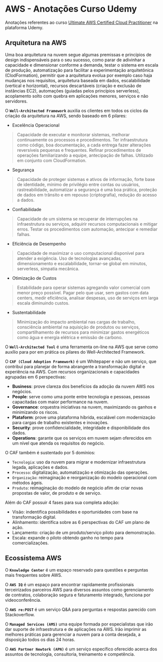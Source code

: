 # AWS - Anotações Curso Udemy

Anotações referentes ao curso [Ultimate AWS Certified Cloud Practitioner](https://www.udemy.com/share/103a093@qP42hME1G1UUc8yWpjZ5Y-ClltzgbSLLCtxkCYFIguDx8A6K8ydl8WaA_ZRyD7B2/) na plataforma Udemy.

## Arquitetura na AWS

Uma boa arquitetura na nuvem segue algumas premissas e princípios de design indispensáveis para o seu sucesso, como parar de adivinhar a capacidade e dimensionar conforme a demanda, testar o sistema em escala de produção, automatização para facilitar a experimentação arquitetônica (ClodFormation), permitir que a arquitetura evolua por exemplo caso haja mudanças nos requisitos, arquitetura baseada em dados, escalabilidade (vertical e horizontal), recursos descartáveis (criação e exclusão de instâncias EC2), automações (guiadas pelos princípios serverless), acoplamento solto com quebra em aplicações menores, serviços e não servidores.

O **`Well-Architected Framework`** auxilia os clientes em todos os ciclos da criação da arquitetura na AWS, sendo baseado em 6 pilares: 

- Excelência Operacional
> Capacidade de executar e monitorar sistemas, melhorar continuamente os processos e procedimentos. Ter infraestrutura como
  código, boa documentação, a cada entrega fazer alterações reversíveis pequenas e frequentes. Refinar procedimentos de 
  operações familiarizando a equipe, antecipação de falhas. Utilizado em conjunto com CloudFormation.

- Segurança
> Capacidade de proteger sistemas e ativos de informação, forte base de identidade, mínimo de privilégio entre contas ou 
  usuários, rastreabilidade, automatizar a segurança é uma boa prática, proteção de dados em trânsito e em repouso 
  (criptografia), redução do acesso a dados.

- Confiabilidade
> Capacidade de um sistema se recuperar de interrupções na infraestrutura ou serviços, adquirir recursos computacionais e mitigar erros. Testar os procedimentos com automação, antecipar e remediar falhas.

- Eficiência de Desempenho
> Capacidade de maximizar o uso computacional disponível para atender a exigência. Uso de tecnologias avançadas, 
  dimensionamento e escalabilidade, tornar-se global em minutos, serverless, simpatia mecânica.

- Otimização de Custos
> Estabilidade para operar sistemas agregando valor comercial com menor preço possível. Pagar pelo que usar, sem gastos com 
  data centers, medir eficiência, analisar despesas, uso de serviços em larga escala diminuindo custos.

- Sustentabilidade
> Minimização do impacto ambiental nas cargas de trabalho, consciência ambiental na aquisição de produtos ou serviços, 
  compartilhamento de recursos para minimizar gastos energéticos como água e energia elétrica e emissão de carbono.

O **`Well-Architected Tool`** é uma ferramenta on-line na AWS que serve como auxílio para por em prática os pilares do Well-Architected Framework.

O **`CAF (Cloud Adoption Framework)`** é um Whitepaper e não um serviço, que contribui para planejar de forma abrangente a transformação digital e experiência na AWS. Com recursos organizacionais e capacidades agrupadas em 6 perspectivas:

- **Business**: prove clareza dos benefícios da adoção da nuvem AWS nos negócios.
- **People**: serve como uma ponte entre tecnologia e pessoas, pessoas capacitadas com maior performance na nuvem.
- **Governance**: orquestra iniciativas na nuvem, maximizando os ganhos e minimizando os riscos.
- **Plataform**: prove uma plataforma híbrida, escalável com modernização para cargas de trabalho existentes e inovações.
- **Security**: prove confidencialidade, integridade e disponibilidade dos dados.
- **Operations**: garante que os serviços em nuvem sejam oferecidos em um nível que atenda os requisitos do negócio.

O CAF também é sustentado por 5 domínios:

- `Tecnologia`: uso da nuvem para migrar e modernizar infraestrutura legada, aplicações e dados.
- `Processo`: digitalização, automatização e otimização das operações.
- `Organização`: reimaginação e reorganização do modelo operacional com métodos ágeis.
- `Produto`: reimaginação do modelo de negócio afim de criar novas propostas de valor, de produto e de serviço.

Além do CAF possuir 4 fases para sua completa adoção: 

- Visão: indentifica possibilidades e oportunidades com base na transformação digital.
- Alinhamento: identifica sobre as 6 perspectivas do CAF um plano de ação.
- Lançamento: criação de um produto/serviço piloto para demonstração.
- Escala: expande o piloto obtendo ganho no tempo para comercializações.

## Ecossistema AWS

O **`Knowledge Center`** é um espaço reservado para questões e perguntas mais frequentes sobre AWS.

O **`AWS IQ`** é um espaço para encontrar rapidamente profissionais terceirizados parceiros AWS para diversos assuntos como gerenciamento de contratos, colaboração segura e faturamento integrado, funciona por videoconferência.

O **`AWS re:POST`** é um serviço Q&A para perguntas e respostas parecido com Stackoverflow.

O **`Managed Services (AMS)`** uma equipe formada por especialistas que irão dar suporte de infraestrutura e de aplicações na AWS. Irão imprimir as melhores práticas para gerenciar a nuvem para a conta desejada, a disposição todos os dias 24 horas.

O **`AWS Partner Newtork (APN)`** é um serviço específico oferecido acerca dos assuntos de tecnologia, consultoria, treinamento e competência.
